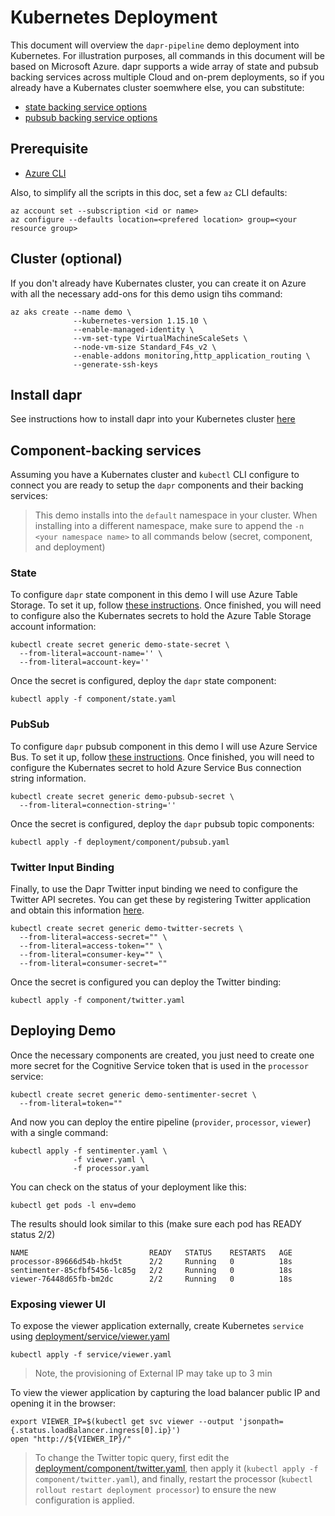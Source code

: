 # Kubernetes Deployment

This document will overview the `dapr-pipeline` demo deployment into Kubernetes. For illustration purposes, all commands in this document will be based on Microsoft Azure. dapr supports a wide array of state and pubsub backing services across multiple Cloud and on-prem deployments, so if you already have a Kubernates cluster soemwhere else, you can substitute:

* [state backing service options](https://github.com/dapr/docs/tree/master/howto/setup-state-store)
* [pubsub backing service options](https://github.com/dapr/docs/tree/master/howto/setup-pub-sub-message-broker) 

## Prerequisite

* [Azure CLI](https://docs.microsoft.com/en-us/cli/azure/install-azure-cli?view=azure-cli-latest)

Also, to simplify all the scripts in this doc, set a few `az` CLI defaults:

```shell
az account set --subscription <id or name>
az configure --defaults location=<prefered location> group=<your resource group>
```

## Cluster (optional)

If you don't already have Kubernates cluster, you can create it on Azure with all the necessary add-ons for this demo usign tihs command:

```shell
az aks create --name demo \
              --kubernetes-version 1.15.10 \
              --enable-managed-identity \
              --vm-set-type VirtualMachineScaleSets \
              --node-vm-size Standard_F4s_v2 \
              --enable-addons monitoring,http_application_routing \
              --generate-ssh-keys
```

## Install dapr

See instructions how to install dapr into your Kubernetes cluster [here](https://github.com/dapr/docs/blob/master/getting-started/environment-setup.md#installing-dapr-on-a-kubernetes-cluster)

## Component-backing services 

Assuming you have a Kubernates cluster and `kubectl` CLI configure to connect you are ready to setup the `dapr` components and their backing services:

> This demo installs into the `default` namespace in your cluster. When installing into a different namespace, make sure to append the `-n <your namespace name>` to all commands below (secret, component, and deployment) 

### State

To configure `dapr` state component in this demo I will use Azure Table Storage. To set it up, follow [these instructions](https://docs.microsoft.com/en-us/azure/storage/common/storage-account-create?tabs=azure-portal). Once finished, you will need to configure also the Kubernates secrets to hold the Azure Table Storage account information:

```shell
kubectl create secret generic demo-state-secret \
  --from-literal=account-name='' \
  --from-literal=account-key=''
```

Once the secret is configured, deploy the `dapr` state component:

```shell
kubectl apply -f component/state.yaml
```

### PubSub

To configure `dapr` pubsub component in this demo I will use Azure Service Bus. To set it up, follow [these instructions](https://docs.microsoft.com/en-us/azure/service-bus-messaging/service-bus-quickstart-topics-subscriptions-portal). Once finished, you will need to configure the Kubernates secret to hold Azure Service Bus connection string information. 


```shell
kubectl create secret generic demo-pubsub-secret \
  --from-literal=connection-string=''
```

Once the secret is configured, deploy the `dapr` pubsub topic components:

```shell
kubectl apply -f deployment/component/pubsub.yaml
```

### Twitter Input Binding  

Finally, to use the Dapr Twitter input binding we need to configure the Twitter API secretes. You can get these by registering Twitter application and obtain this information [here](https://developer.twitter.com/en/apps/create).

```shell
kubectl create secret generic demo-twitter-secrets \
  --from-literal=access-secret="" \
  --from-literal=access-token="" \
  --from-literal=consumer-key="" \
  --from-literal=consumer-secret=""
```

Once the secret is configured you can deploy the Twitter binding:

```shell
kubectl apply -f component/twitter.yaml
```

## Deploying Demo 

Once the necessary components are created, you just need to create one more secret for the Cognitive Service token that is used in the `processor` service: 

```shell
kubectl create secret generic demo-sentimenter-secret \
  --from-literal=token=""
```

And now you can deploy the entire pipeline (`provider`, `processor`, `viewer`) with a single command:

```shell
kubectl apply -f sentimenter.yaml \
              -f viewer.yaml \
              -f processor.yaml
```

You can check on the status of your deployment like this: 

```shell
kubectl get pods -l env=demo
```

The results should look similar to this (make sure each pod has READY status 2/2)

```shell
NAME                           READY   STATUS    RESTARTS   AGE
processor-89666d54b-hkd5t      2/2     Running   0          18s
sentimenter-85cfbf5456-lc85g   2/2     Running   0          18s
viewer-76448d65fb-bm2dc        2/2     Running   0          18s
```

### Exposing viewer UI

To expose the viewer application externally, create Kubernetes `service` using [deployment/service/viewer.yaml](deployment/service/viewer.yaml)

```shell
kubectl apply -f service/viewer.yaml
```

> Note, the provisioning of External IP may take up to 3 min 

To view the viewer application by capturing the load balancer public IP and opening it in the browser:

```shell
export VIEWER_IP=$(kubectl get svc viewer --output 'jsonpath={.status.loadBalancer.ingress[0].ip}')
open "http://${VIEWER_IP}/"
```

> To change the Twitter topic query, first edit the [deployment/component/twitter.yaml](deployment/component/twitter.yaml), then apply it (`kubectl apply -f component/twitter.yaml`), and finally, restart the processor (`kubectl rollout restart deployment processor`) to ensure the new configuration is applied. 